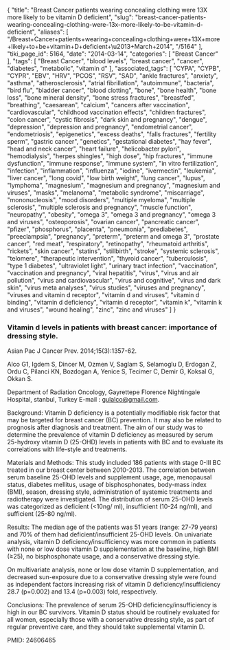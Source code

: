 {
    "title": "Breast Cancer patients wearing concealing clothing were 13X more likely to be vitamin D deficient",
    "slug": "breast-cancer-patients-wearing-concealing-clothing-were-13x-more-likely-to-be-vitamin-d-deficient",
    "aliases": [
        "/Breast+Cancer+patients+wearing+concealing+clothing+were+13X+more+likely+to+be+vitamin+D+deficient+\u2013+March+2014",
        "/5164"
    ],
    "tiki_page_id": 5164,
    "date": "2014-03-14",
    "categories": [
        "Breast Cancer"
    ],
    "tags": [
        "Breast Cancer",
        "blood levels",
        "breast cancer",
        "cancer",
        "diabetes",
        "metabolic",
        "vitamin d"
    ],
    "associated_tags": [
        "CYPA",
        "CYPB",
        "CYPR",
        "EBV",
        "HRV",
        "PCOS",
        "RSV",
        "SAD",
        "ankle fractures",
        "anxiety",
        "asthma",
        "atherosclerosis",
        "atrial fibrillation",
        "autoimmune",
        "bacteria",
        "bird flu",
        "bladder cancer",
        "blood clotting",
        "bone",
        "bone health",
        "bone loss",
        "bone mineral density",
        "bone stress fractures",
        "breastfed",
        "breathing",
        "caesarean",
        "calcium",
        "cancers after vaccination",
        "cardiovascular",
        "childhood vaccination effects",
        "children fractures",
        "colon cancer",
        "cystic fibrosis",
        "dark skin and pregnancy",
        "dengue",
        "depression",
        "depression and pregnancy",
        "endometrial cancer",
        "endometriosis",
        "epigenetics",
        "excess deaths",
        "falls fractures",
        "fertility sperm",
        "gastric cancer",
        "genetics",
        "gestational diabetes",
        "hay fever",
        "head and neck cancer",
        "heart failure",
        "helicobacter pylori",
        "hemodialysis",
        "herpes shingles",
        "high dose",
        "hip fractures",
        "immune dysfunction",
        "immune response",
        "immune system",
        "in vitro fertilization",
        "infection",
        "inflammation",
        "influenza",
        "iodine",
        "ivermectin",
        "leukemia",
        "liver cancer",
        "long covid",
        "low birth weight",
        "lung cancer",
        "lupus",
        "lymphoma",
        "magnesium",
        "magnesium and pregnancy",
        "magnesium and viruses",
        "masks",
        "melanoma",
        "metabolic syndrome",
        "miscarriage",
        "mononucleosis",
        "mood disorders",
        "multiple myeloma",
        "multiple sclerosis",
        "multiple sclerosis and pregnancy",
        "muscle function",
        "neuropathy",
        "obesity",
        "omega 3",
        "omega 3 and pregnancy",
        "omega 3 and viruses",
        "osteoporosis",
        "ovarian cancer",
        "pancreatic cancer",
        "pfizer",
        "phosphorus",
        "placenta",
        "pneumonia",
        "prediabetes",
        "preeclampsia",
        "pregnancy",
        "preterm",
        "preterm and omega 3",
        "prostate cancer",
        "red meat",
        "respiratory",
        "retinopathy",
        "rheumatoid arthritis",
        "rickets",
        "skin cancer",
        "statins",
        "stillbirth",
        "stroke",
        "systemic sclerosis",
        "telomere",
        "therapeutic intervention",
        "thyroid cancer",
        "tuberculosis",
        "type 1 diabetes",
        "ultraviolet light",
        "urinary tract infection",
        "vaccination",
        "vaccination and pregnancy",
        "viral hepatitis",
        "virus",
        "virus and air pollution",
        "virus and cardiovascular",
        "virus and cognitive",
        "virus and dark skin",
        "virus meta analyses",
        "virus studies",
        "viruses and pregnancy",
        "viruses and vitamin d receptor",
        "vitamin d and viruses",
        "vitamin d binding",
        "vitamin d deficiency",
        "vitamin d receptor",
        "vitamin k",
        "vitamin k and viruses",
        "wound healing",
        "zinc",
        "zinc and viruses"
    ]
}


### Vitamin d levels in patients with breast cancer: importance of dressing style.

Asian Pac J Cancer Prev. 2014;15(3):1357-62.

Alco G1, Igdem S, Dincer M, Ozmen V, Saglam S, Selamoglu D, Erdogan Z, Ordu C, Pilanci KN, Bozdogan A, Yenice S, Tecimer C, Demir G, Koksal G, Okkan S.

Department of Radiation Oncology, Gayrettepe Florence Nightingale Hospital, stanbul, Turkey E-mail : gulalco@gmail.com.

Background: Vitamin D deficiency is a potentially modifiable risk factor that may be targeted for breast cancer (BC) prevention. It may also be related to prognosis after diagnosis and treatment. The aim of our study was to determine the prevalence of vitamin D deficiency as measured by serum 25-hydroxy vitamin D (25-OHD) levels in patients with BC and to evaluate its correlations with life-style and treatments. 

Materials and Methods: This study included 186 patients with stage 0-III BC treated in our breast center between 2010-2013. The correlation between serum baseline 25-OHD levels and supplement usage, age, menopausal status, diabetes mellitus, usage of bisphosphonates, body-mass index (BMI), season, dressing style, administration of systemic treatments and radiotherapy were investigated. The distribution of serum 25-OHD levels was categorized as deficient (<10ng/ ml), insufficient (10-24 ng/ml), and sufficient (25-80 ng/ml). 

Results: The median age of the patients was 51 years (range: 27-79 years) and 70% of them had deficient/insufficient 25-OHD levels. On univariate analysis, vitamin D deficiency/insufficiency was more common in patients with none or low dose vitamin D supplementation at the baseline, high BMI (≥25), no bisphosphonate usage, and a conservative dressing style. 

On multivariate analysis, none or low dose vitamin D supplementation, and decreased sun-exposure due to a conservative dressing style were found as independent factors increasing risk of vitamin D deficiency/insufficiency 28.7 (p=0.002) and 13.4 (p=0.003) fold, respectively. 

Conclusions: The prevalence of serum 25-OHD deficiency/insufficiency is high in our BC survivors. Vitamin D status should be routinely evaluated for all women, especially those with a conservative dressing style, as part of regular preventive care, and they should take supplemental vitamin D.

PMID: 24606465